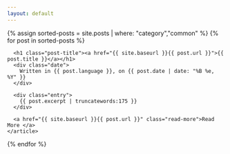 ```yaml
---
layout: default
---
```


<div class="posts">
  {% assign sorted-posts = site.posts | where: "category","common" %}
  {% for post in sorted-posts %}
    <article class="post">

      <h1 class="post-title"><a href="{{ site.baseurl }}{{ post.url }}">{{ post.title }}</a></h1>
      <div class="date">
        Written in {{ post.language }}, on {{ post.date | date: "%B %e, %Y" }}
      </div>

      <div class="entry">
        {{ post.excerpt | truncatewords:175 }}
      </div>

      <a href="{{ site.baseurl }}{{ post.url }}" class="read-more">Read More </a>
    </article>
  {% endfor %}
</div>
